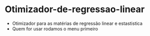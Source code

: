 # Otimizador-de-regressao-linear
- Otimizador para as matérias de regressão linear e estastistica 
- Quem for usar rodamos o menu primeiro
